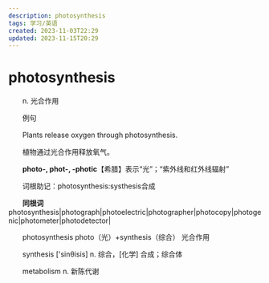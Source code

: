 ```yaml
---
description: photosynthesis
tags: 学习/英语
created: 2023-11-03T22:29
updated: 2023-11-15T20:29
---
```

# photosynthesis

　　n. 光合作用

　　例句

　　Plants release oxygen through photosynthesis.

　　植物通过光合作用释放氧气。

　　**photo-, phot-, -photic**【希腊】表示“光”；“紫外线和红外线辐射”

　　词根助记：photosynthesis:systhesis合成

　　**同根词**photosynthesis\|photograph\|photoelectric\|photographer\|photocopy\|photogenic\|photometer\|photodetector\|

　　photosynthesis photo（光）+synthesis（综合） 光合作用

　　synthesis \['sinθisis\] n. 综合，\[化学\] 合成；综合体

　　metabolism n. 新陈代谢
